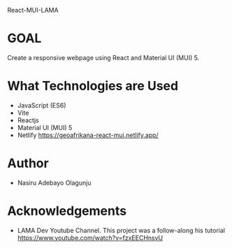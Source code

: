 React-MUI-LAMA

# GOAL
Create a responsive webpage using React and Material UI (MUI) 5.

# What Technologies are Used
- JavaScript (ES6)
- Vite
- Reactjs
- Material UI (MUI) 5
- Netlify https://geoafrikana-react-mui.netlify.app/

# Author
- Nasiru Adebayo Olagunju

# Acknowledgements

- LAMA Dev Youtube Channel. This project was a follow-along his tutorial
https://www.youtube.com/watch?v=fzxEECHnsvU
